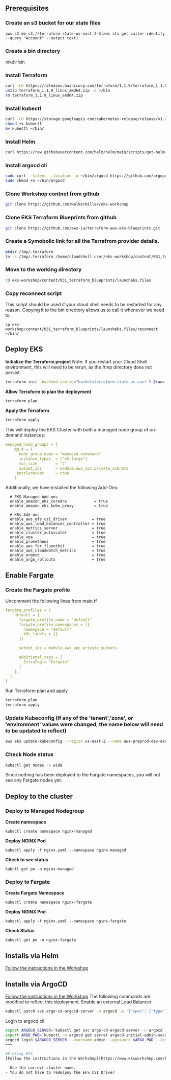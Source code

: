 ## Prerequisites
### Create an s3 bucket for our state files
```
aws s3 mb s3://terraform-state-us-east-2-$(aws sts get-caller-identity --query "Account" --output text)
```

### Create a bin directory
mkdir bin
### Install Terraform
```bash
curl -LO https://releases.hashicorp.com/terraform/1.1.9/terraform_1.1.9_linux_amd64.zip
unzip terraform_1.1.9_linux_amd64.zip -d ~/bin
rm terraform_1.1.9_linux_amd64.zip
```

### Install kubectl
```bash
curl -LO https://storage.googleapis.com/kubernetes-release/release/v1.23.6/bin/linux/amd64/kubectl
chmod +x kubectl
mv kubectl ~/bin/
```

### Install Helm
```bash
curl https://raw.githubusercontent.com/helm/helm/main/scripts/get-helm-3 | HELM_INSTALL_DIR=~/bin VERIFY_CHECKSUM=false bash
```

### Install argocd cli
```bash
sudo curl --silent --location -o ~/bin/argocd https://github.com/argoproj/argo-cd/releases/download/v2.0.4/argocd-linux-amd64
sudo chmod +x ~/bin/argocd

```

### Clone Workshop contnet from github
```sh
git clone https://github.com/walkermiller/eks-workshop
```

### Clone EKS Terraform Blueprints from github
```sh
git clone https://github.com/aws-ia/terraform-aws-eks-blueprints.git
```

### Create a Symobolic link for all the Terrafrom provider details. 
```bash 
mkdir /tmp/.terraform
ln -s /tmp/.terraform /home/cloudshell-user/eks-workshop/content/031_terraform_blueprints/launcheks.files/.terraform
```

### Move to the working directory
```bash
cd eks-workshop/content/031_terraform_blueprints/launcheks.files
```
### Copy reconnect script
This script should be used if your cloud shell needs to be restarted for any reason. Copying it to the bin directory allows us to call it whenever we need to. 
```
cp eks-workshop/content/031_terraform_blueprints/launcheks.files/reconnect ~/bin/
```

## Deploy EKS

**Initialize the Terraform project**
Note: If you restart your Cloud Shell environment, this will need to be rerun, as the /tmp directory does not persist. 
```bash
terraform init -backend-config="bucket=terraform-state-us-east-2-$(aws sts get-caller-identity --query "Account" --output text)"
```

**Allow Terraform to plan the deployment**
```bash
terraform plan
```

**Apply the Terraform**
```bash
terraform apply
```

This will deploy the EKS Cluster with both a managed node group of on-demand instances:
```yaml
managed_node_groups = {
    mg_4 = {
      node_group_name = "managed-ondemand"
      instance_types  = ["m5.large"]
      min_size        = "2"
      subnet_ids      = module.aws_vpc.private_subnets
     bottlerocket     = true
    }
```
Additionally, we have installed the following Add-Ons:
```
  # EKS Managed Add-ons
  enable_amazon_eks_coredns            = true
  enable_amazon_eks_kube_proxy         = true

  # K8s Add-ons
  enable_aws_efs_csi_driver           = true
  enable_aws_load_balancer_controller = true
  enable_metrics_server               = true
  enable_cluster_autoscaler           = true
  enable_vpa                          = true
  enable_prometheus                   = true
  enable_aws_for_fluentbit            = true
  enable_aws_cloudwatch_metrics       = true
  enable_argocd                       = true
  enable_argo_rollouts                = true
```

## Enable Fargate
### Create the Fargate profile
Uncomment the following lines from main.tf
```yaml
fargate_profiles = {
    default = {
      fargate_profile_name = "default"
      fargate_profile_namespaces = [{
        namespace = "default"
        k8s_labels = {}
      }]

      subnet_ids = module.aws_vpc.private_subnets

      additional_tags = {
        ExtraTag = "Fargate"
      }
    },
  }
}
```
Run Terraform plan and apply
```bash
terraform plan
terraform apply
```


### Update Kubeconfig (If any of the 'tenent','zone', or 'environment' values were changed, the name below will need to be updated to reflect)
```bash
aws eks update-kubeconfig --region us-east-2 --name aws-preprod-dev-eks
```

### Check Node status
```bash
kubectl get nodes -o wide
```
Since nothing has been deployed to the Fargate namespaces, you will not see any Fargate nodes yet. 

## Deploy to the cluster


### Deploy to Managed Nodegroup
**Create namespace**
```
kubectl create namespace nginx-managed
```
**Deploy NGINX Pod**
```
kubectl apply -f nginx.yaml --namespace nginx-managed
```

**Check to see status**
```
kubctl get po -n nginx-managed
```

### Deploy to Fargate
**Create Fargate Namespace**
```
kubectl create namespace nginx-fargate
```
**Deploy NGINX Pod**
```
kubectl apply -f nginx.yaml --namespace nginx-fargate
```
**Check Status**
```
kubectl get po -n nginx-fargate
```

## Installs via Helm 

[Follow the instructions in the Workshop](https://www.eksworkshop.com/beginner/060_helm/helm_intro/)

## Installs via ArgoCD

[Follow the instructions in the Workshop](https://www.eksworkshop.com/intermediate/290_argocd/configure/)
The following commands are modified to reflect this deployment. 
Enable an external Load Balancer
```bash
kubectl patch svc argo-cd-argocd-server -n argocd -p '{"spec": {"type": "LoadBalancer"}}'
```
Login to argocd cli
```bash
export ARGOCD_SERVER=`kubectl get svc argo-cd-argocd-server -n argocd -o json | jq --raw-output '.status.loadBalancer.ingress[0].hostname'`
export ARGO_PWD=`kubectl -n argocd get secret argocd-initial-admin-secret -o jsonpath="{.data.password}" | base64 -d`
argocd login $ARGOCD_SERVER --username admin --password $ARGO_PWD --insecure
~~~

## Using EFS
[Follow the instructions in the Workshop](https://www.eksworkshop.com/beginner/190_efs/launching-efs/)

- Use the correct cluster name.
- You do not have to redelpoy the EFS CSI Driver